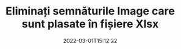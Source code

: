 ---
############################# Static ############################
layout: "auto-gen-signature"
date: 2022-03-01T15:12:22
draft: false
operation: Delete
signaturetype: Image
fileformat: Xlsx
productName: Java
lang: ro
productCode: java
otherformats: pdf doc docx docm dot dotm dotx odt ott rtf xls xlsx xlsm xlsb csv ods ots xltx xltm ppt pptx pps ppsx odp otp potx potm pptm ppsm
breadcrumb: Put Image signature on Xlsx for Java

############################# Head ############################
head_title: "Ștergeți semnăturile Image din fișierele Xlsx prin Java"
head_description: "Ștergerea anumitor semnături Image din documentele Xlsx semnate poate fi efectuată cu ușurință cu ajutorul unui cod scurt Java."

############################# Header ############################
title: "Eliminați semnăturile Image care sunt plasate în fișiere Xlsx"
description: "Ștergeți diferite semnături Image din documentele Xlsx. Eliminarea semnăturilor Image necesită un cod simplu Java."
bg_image: "https://cms.admin.containerize.com/templates/aspose/App_Themes/V3/images/bg/header1.png"
bg_overlay: false
button:
    enable: true

############################# SubMenu ############################
submenu:
    enable: true

    left:
        img_alt: "GroupDocs.Signature for Java"
        image: "https://cms.admin.containerize.com/templates/groupdocs/images/product-logos/90x90-noborder/groupdocs-signature-java.png"
        product: "GroupDocs.Signature"
        platform: "Java"



############################# About ############################
about:
    enable: true
    title: "Obțineți informații despre funcțiile API-ului GroupDocs.Signature for Java"
    content: |
        [GroupDocs.Signature for Java](https://products.groupdocs.com/signature/java/) API oferă multe modalități de a vă procesa documentele folosind semnături electronice. Sunt disponibile semnături digitale precum texte, imagini, certificate digitale, coduri de bare, coduri QR, ștampile sau metadate. Clienții au posibilitatea de a adăuga, șterge, actualiza, verifica sau căuta semnături digitale în PDF-uri, documente MS Word, registre de lucru MS Excel, prezentări MS PowerPoint, fișiere Adobe Photoshop și diferite formate de imagine. Sunt oferite un număr mare de funcții și setări utile.
    

############################# Steps ############################
steps:
    enable: true
    title_left: "Cum să eliminați semnăturile Image din documentul dvs. Xlsx"
    content_left: |
        [GroupDocs.Signature for Java](https://products.groupdocs.com/signature/java/) oferă o funcție utilă pentru ștergerea documentelor Xlsx de semnăturile Image cu câteva linii de cod.
        
        * În primul rând, instanțiază obiectul Signature care trece calea către documentul tău ca parametru de constructor.
        * Apoi, creați un obiect de semnătură adecvat și configurați identificatorul unic al acestuia.
        * {steps.content_left.step_3}
        * {steps.content_left.step_4}

    title_right: "Cerințe de sistem"
    content_right: |
        GroupDocs.Signature for Java sunt acceptate pe toate platformele și sistemele de operare majore. Înainte de a executa codul de mai jos, vă rugăm să vă asigurați că aveți următoarele cerințe preliminare instalate pe sistemul dumneavoastră.

        * Sisteme de operare: Microsoft Windows, Linux, MacOS
        * Medii de dezvoltare: NetBeans, Intellij IDEA, Eclipse, etc.
        * Java runtime: J2SE 6.0 and above
        * Descărcați cea mai recentă versiune a GroupDocs.Signature for Java de la [Maven](https://repository.groupdocs.com/webapp/#/artifacts/browse/tree/General/repo/com/groupdocs/groupdocs-signature)
         
    code: |
        ```java    
                
        // Set up input Xlsx file
        String filePath = "input.xlsx";
        // Set up output file
        String outputFilePath = "output.xlsx";

        // Instantiate Signature for input file
        Signature signature = new Signature(filePath);

        // Id of signature which is supposed to be deleted
        // such Id may be obtained as result of search operation
        String id = "e3ad0ec7-9abf-426d-b9aa-b3328f3f1470";

        // provide signature features to delete
        ImageSignature signatureToDelete = new ImageSignature(id);

        // delete signature
        Boolean deleteResult = signature.delete(outputFilePath, signatureToDelete);

        // process deletion result
        if (deleteResult)
        {
                System.out.println("Signature was deleted successfully!");
        }
        ```

############################# Demos ############################
demos:
    enable: true
    title: "Semnează cu Image semnături Demo live"
    content: |
       Adăugați diverse semnături electronice în fișierul Xlsx chiar acum, vizitând site-ul web [GroupDocs.Signature App](https://products.groupdocs.app/signature/family).          

############################# More Formats ############################
more_formats:
    enable: true
    title: "Ștergeți-vă semnăturile Image cu Java"
    content: |
        "Ștergerea semnăturilor electronice care au fost adăugate la diferite formate de documente. Eliminați rapid semnăturile fără cod suplimentar."
    format: 
       
       
back_to_top:
    enable: true
---